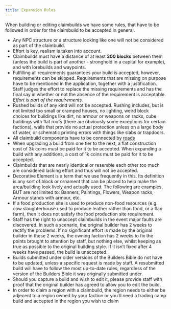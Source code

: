```yaml
---
title: Expansion Rules
---
```


When building or editing claimbuilds we have some rules, that have to be followed in order for the claimbuild to be accepted in general.
- Any NPC structure or a structure looking like one will not be considered as part of the claimbuild.
- Effort is key, realism is taken into account.
- Claimbuilds must have a distance of at least **300 blocks** between them (unless the build is part of another - stronghold in a capital for example), and with lorebuilds and waypoints.
- Fulfilling all requirements guarantees your build is accepted, however, requirements can be skipped. Requirements that are missing on purpose have to be mentioned in the application, together with a justification. Staff judges the effort to replace the missing requirements and has the final say in whether or not the absence of the requirement is acceptable. *Effort is part of the requirements.*
- Rushed builds of any kind will not be accepted. Rushing includes, but is not limited too small or cramped houses, no lighting, weird block choices for buildings like dirt, no armour or weapons on racks, cube buildings with flat roofs (there are obviously some exceptions for certain factions), walls that provide no actual protection unless on a large body of water, or schematic printing errors with things like slabs or trapdoors.
- All claimbuild components have to be connected by [roads](/docs/_residentialClaimbuildComponents/roads.md)
- When upgrading a build from one tier to the next, a flat construction cost of 3k coins must be paid for it to be accepted. When expanding a build with any additions, a cost of 1k coins must be paid for it to be accepted.
- Claimbuilds that are nearly identical or resemble each other too much are considered lacking effort and thus will not be accepted.
- Decorative Element is a term that we use frequently in this. Its definition is any sort of block or ornament that can be placed to help make the area/building look lively and actually used. The following are examples, BUT are not limited to: Banners, Paintings, Flowers, Weapon racks, Armour stands with armour, etc.
- If a food production site is used to produce non-food resources (e.g. cow slaughterhouse used to produce leather rather than food, or a flax farm), then it does not satisfy the food production site requirement.
- Staff has the right to unaccept claimbuilds in the event major faults are discovered. In such a scenario, the original builder has 2 weeks to rectify the problems. If no significant effort is made by the original builder in these 2 weeks, the owning faction has 2 weeks to fix the points brought to attention by staff, but nothing else, whilst keeping as true as possible to the original building style. If it isn’t fixed after 4 weeks have passed, the build is unaccepted.
- Builds submitted under older versions of the Builders Bible do not have to be updated, unless a specific request is made by staff. A resubmitted build will have to follow the most up-to-date rules, regardless of the version of the Builders Bible it was originally submitted under.
- Should you capture a build and wish to edit it, please provide staff with proof that the original builder has agreed to allow you to edit the build.
- In order to claim a region with a claimbuild, the region needs to either be adjecent to a region owned by your faction or you´ll need a trading camp build and accepted in the region you wish to claim
